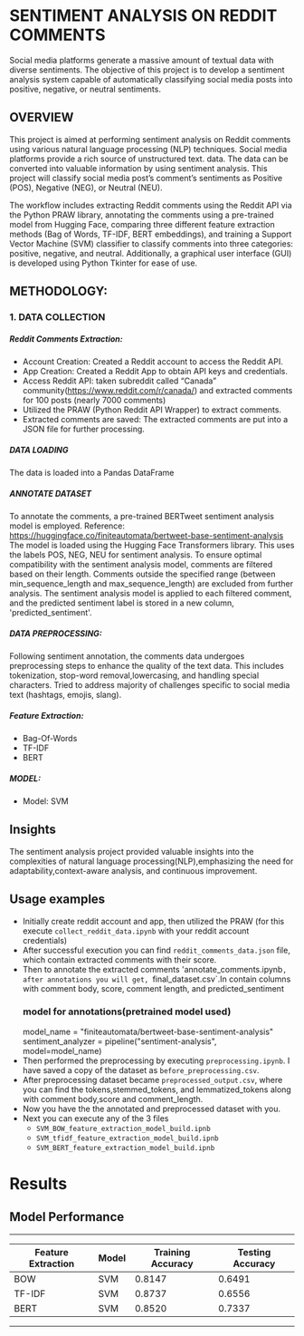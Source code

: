 # SENTIMENT ANALYSIS ON REDDIT COMMENTS 
Social media platforms generate a massive amount of textual data with diverse sentiments. The objective of this project is to develop a sentiment analysis system capable of automatically classifying social media posts into positive, negative, or neutral sentiments.

## OVERVIEW
This project is aimed at performing sentiment analysis on Reddit comments using various natural language processing (NLP) techniques. Social media platforms provide a rich source of unstructured text.
data. The data can be converted into valuable information by using sentiment analysis. This project will classify social media post’s comment’s sentiments as Positive (POS), Negative (NEG),
or Neutral (NEU).

The workflow includes extracting Reddit comments using the Reddit API via the Python PRAW library, annotating the comments using a pre-trained model from Hugging Face, comparing three different feature extraction methods (Bag of Words, TF-IDF, BERT embeddings), and training a Support Vector Machine (SVM) classifier to classify comments into three categories: positive, negative, and neutral. Additionally, a graphical user interface (GUI) is developed using Python Tkinter for ease of use.

## METHODOLOGY:
### 1. DATA COLLECTION
##### Reddit Comments Extraction:
* Account Creation: Created a Reddit account to access the Reddit API.
* App Creation: Created a Reddit App to obtain API keys and credentials.
* Access Reddit API: taken subreddit called “Canada” community(https://www.reddit.com/r/canada/) and extracted comments for 100 posts (nearly 7000 comments) 
* Utilized the PRAW (Python Reddit API Wrapper) to extract comments. 
* Extracted comments are saved: The extracted comments are put into a JSON file for further processing.
##### DATA LOADING
The data is loaded into a Pandas DataFrame
##### ANNOTATE DATASET
To annotate the comments, a pre-trained BERTweet sentiment analysis model is employed.
Reference: https://huggingface.co/finiteautomata/bertweet-base-sentiment-analysis
The model is loaded using the Hugging Face Transformers library.
This uses the labels POS, NEG, NEU for sentiment analysis.
To ensure optimal compatibility with the sentiment analysis model, comments are filtered based on their length.
Comments outside the specified range (between min_sequence_length and max_sequence_length) are excluded from further analysis.
The sentiment analysis model is applied to each filtered comment, and the predicted sentiment label is stored in a new column, 'predicted_sentiment'.
##### DATA PREPROCESSING:
Following sentiment annotation, the comments data undergoes preprocessing steps to enhance the quality of the text data. This includes tokenization, stop-word removal,lowercasing, and handling special             characters.
Tried to address majority of challenges specific to social media text (hashtags, emojis, slang).
##### Feature Extraction:
* Bag-Of-Words
* TF-IDF
* BERT
##### MODEL:
* Model: SVM
## Insights
The sentiment analysis project provided valuable insights into the complexities of natural language processing(NLP),emphasizing the need for adaptability,context-aware analysis, and continuous improvement.

## Usage examples
* Initially create reddit account and app, then utilized the PRAW (for this execute `collect_reddit_data.ipynb` with your reddit account credentials)
* After successful execution you can find `reddit_comments_data.json` file, which contain extracted comments with their score.
* Then to annotate the extracted comments 'annotate_comments.ipynb`, after annotations you will get, `final_dataset.csv`.In contain columns with comment body, score, comment length, and predicted_sentiment
  ### model for annotations(pretrained model used)
  model_name = "finiteautomata/bertweet-base-sentiment-analysis"
  sentiment_analyzer = pipeline("sentiment-analysis", model=model_name)
* Then performed the preprocessing by executing `preprocessing.ipynb`. I have saved a copy of the dataset as `before_preprocessing.csv`.
* After preprocessing dataset became `preprocessed_output.csv`, where you can find the tokens,stemmed_tokens, and lemmatized_tokens along with comment body,score and comment_length.
* Now you have the the annotated and preprocessed dataset with you.
* Next you can execute any of the 3 files
  - `SVM_BOW_feature_extraction_model_build.ipnb`
  - `SVM_tfidf_feature_extraction_model_build.ipnb`
  - `SVM_BERT_feature_extraction_model_build.ipnb`
# Results

## Model Performance
-----------------------------------------------------------------------
| Feature Extraction | Model | Training Accuracy  | Testing Accuracy  |
| ------------------ | ----- | ------------------ | ----------------- |
| BOW                | SVM   | 0.8147             | 0.6491            |
| TF-IDF             | SVM   | 0.8737             | 0.6556            |
| BERT               | SVM   | 0.8520             | 0.7337            |
-----------------------------------------------------------------------


